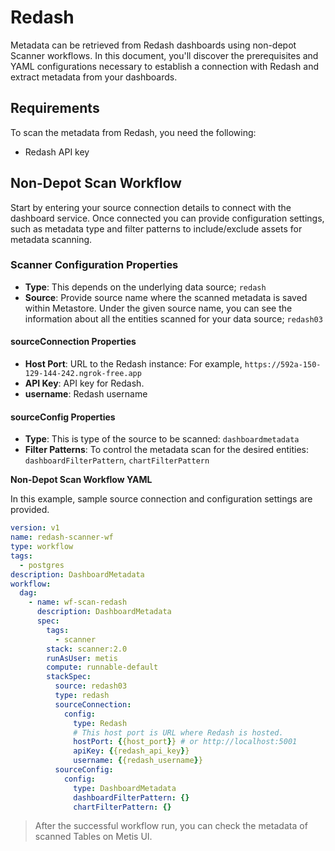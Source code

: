 # Redash

Metadata can be retrieved from Redash dashboards using non-depot Scanner workflows. In this document, you'll discover the prerequisites and YAML configurations necessary to establish a connection with Redash and extract metadata from your dashboards.

## Requirements

To scan the metadata from Redash, you need the following:

- Redash API key


## Non-Depot Scan Workflow

Start by entering your source connection details to connect with the dashboard service. Once connected you can provide configuration settings, such as metadata type and filter patterns to include/exclude assets for metadata scanning. 

### **Scanner Configuration Properties**

- **Type**: This depends on the underlying data source; `redash`
- **Source**: Provide source name where the scanned metadata is saved within Metastore. Under the given source name, you can see the information about all the entities scanned for your data source; `redash03`

#### **sourceConnection Properties**

- **Host Port**: URL to the Redash instance: For example, `https://592a-150-129-144-242.ngrok-free.app`
- **API Key**: API key for Redash. 
- **username**: Redash username
   

#### **sourceConfig Properties**
- **Type**: This is type of the source  to be scanned: `dashboardmetadata`
- **Filter Patterns**: To control the metadata scan for the desired entities: `dashboardFilterPattern`, `chartFilterPattern`

**Non-Depot Scan Workflow YAML**

In this example, sample source connection and configuration settings are provided.

```yaml
version: v1
name: redash-scanner-wf
type: workflow
tags:
  - postgres
description: DashboardMetadata
workflow:
  dag:
    - name: wf-scan-redash
      description: DashboardMetadata
      spec:
        tags:
          - scanner
        stack: scanner:2.0
        runAsUser: metis
        compute: runnable-default
        stackSpec:
          source: redash03
          type: redash
          sourceConnection:
            config:
              type: Redash
              # This host port is URL where Redash is hosted.
              hostPort: {{host_port}} # or http://localhost:5001
              apiKey: {{redash_api_key}}
              username: {{redash_username}}
          sourceConfig:
            config:
              type: DashboardMetadata
              dashboardFilterPattern: {}
              chartFilterPattern: {}
```

> After the successful workflow run, you can check the metadata of scanned Tables on Metis UI.

